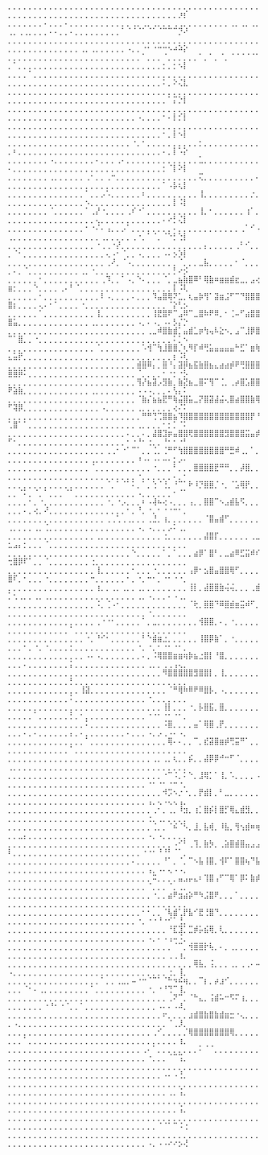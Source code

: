 ⡀⡀⡀⡀⡀⡀⡀⡀⡀⡀⡀⡀⡀⡀⡀⡀⡀⡀⡀⡀⡀⡀⡀⡀⡀⡀⡀⡀⡀⡀⡀⡀⡀⡀⡀⡀⡀⡀⡀⡀⡀⡀⡀⡀⡀⡀⡀⡀⡀⡀⡀⡀⡀⡀⡀⡀⡀⡀⡀⡀⡀⡀⡀⡀⡀⡀⡀⡀⡀⡀⡀⡀⡀⡀⡀⡀⡀⡀⡀⡀⡀⡀⡰⡎
⡀⡀⡀⡀⡀⡀⡀⠄⡀⡀⡀⠄⡀⡀⡀⡀⡀⡀⡀⡀⡀⡀⡀⡀⢀⡀⢀⡀⢀⡀⡀⡀⢀⢀⡀⡀⡀⡀⡀⡀⡀⡀⡀⢀⡀⢀⡀⢀⡀⢀⡀⢀⢀⡀⡀⡀⡀⠄⠄⡀⡀⠄⡀⡀⡀⡀⡀⡀⡀⡀⡀⠁⠈⠈⠈⠁⠈⠁⠈⠉⠉⠉⡙⠜
⡀⡀⡀⡀⡀⡀⡀⡀⡀⡀⡀⡀⡀⡀⡀⡀⡀⡀⡀⡀⡀⡀⡀⡀⡀⡀⡀⡀⡀⡀⡀⡀⡀⡀⡀⡀⡀⡀⡀⡀⡀⡀⡀⡀⡀⡀⡀⡀⡀⡀⡀⡀⡀⡀⡀⡀⡀⡀⡀⡀⡀⡀⡀⢀⡀⢀⡀⡀⡀⡀⡀⡀⠠⡀⡀⠐⠂⠐⠒⠒⠢⠴⠵⡕
⡀⡀⡀⡀⡀⡀⡀⡀⡀⡀⡀⡀⡀⡀⡀⡀⡀⡀⡀⡀⡀⡀⡀⡀⡀⡀⠁⡀⡀⡀⠈⡀⡀⡀⡀⡀⡀⠁⡀⠁⡀⠈⡀⠈⠈⠈⠈⠈⠁⡀⠁⡀⡀⡀⡀⡀⡀⡀⡀⡀⡀⡀⡀⡀⡀⡀⡀⡀⡀⡀⡀⡀⡀⡀⡀⡀⡀⡀⡀⡂⡀⡂⠢⡇
⡀⡀⡀⡀⠁⡀⡀⡀⡀⡀⡀⡀⡀⡀⡀⡀⡀⡀⡀⡀⡀⡀⡀⡀⡀⡀⡀⡀⡀⡀⡀⡀⡀⡀⡀⡀⡀⡀⡀⡀⡀⡀⡀⡀⡀⡀⡀⡀⡀⡀⡀⡀⡀⡀⡀⡀⡀⡀⡀⡀⡀⡀⡀⡀⡀⡀⡀⡀⡀⡀⡀⡀⡀⡀⡀⡀⡀⡀⡀⠅⡀⠕⢌⣇
⡀⡀⡀⡀⡀⡀⡀⡀⡀⡀⡀⡀⡀⡀⡀⡀⡀⡀⡀⡀⡀⡀⡀⡀⡀⡀⡀⡀⡀⡀⡀⡀⡀⡀⡀⡀⡀⡀⡀⡀⡀⡀⡀⡀⡀⡀⡀⡀⡀⡀⡀⡀⡀⡀⡀⡀⡀⡀⡀⡀⡀⡀⡀⡀⡀⡀⡀⡀⡀⡀⡀⡀⡀⡀⡀⡀⡀⡀⡀⡀⠁⡍⡑⡇
⡀⡀⡀⡀⡀⡀⡀⡀⡀⡀⡀⡀⡀⡀⡀⡀⡀⡀⡀⡀⡀⡀⡀⡀⡀⡀⡀⡀⡀⡀⡀⡀⡀⡀⡀⡀⡀⡀⡀⡀⡀⡀⡀⡀⡀⡀⡀⡀⡀⡀⡀⡀⡀⡀⡀⡀⡀⡀⡀⡀⡀⡀⡀⡀⡀⡀⡀⡀⡀⡀⡀⡀⡀⡀⠠⡀⡀⡀⡀⠂⠄⡇⡊⡇
⡀⡀⡀⡀⡀⡀⡀⡀⡀⡀⡀⡀⡀⡀⡀⡀⡀⡀⡀⡀⡀⡀⡀⡀⡀⡀⡀⡀⡀⡀⡀⡀⡀⡀⡀⡀⡀⡀⡀⡀⡀⡀⡀⡀⡀⡀⡀⡀⡀⡀⡀⡀⡀⡀⡀⡀⡀⡀⡀⡀⡀⡀⡀⡀⡀⡀⡀⡀⡀⡀⡀⡀⡀⡀⡀⡀⡀⡀⡀⠂⡀⡇⠢⡇
⡀⡀⡀⡀⡀⡀⡀⡀⡀⡀⡀⡀⡀⡀⡀⡀⡀⡀⡀⡀⡀⡀⡀⡀⠐⡀⠂⡀⡀⡀⡀⡀⡀⡀⡀⡀⡀⡂⡀⡀⡀⡀⡀⡀⡀⡀⡀⡀⡀⡀⠆⡀⡀⡀⡀⡀⡀⡀⡀⡀⡀⡀⡀⡀⡀⡀⡀⡀⡀⡀⡀⡀⡀⡀⡀⡀⡀⡀⡀⠄⡀⡇⠡⡕
⡀⡀⡀⡀⡀⡀⡀⡀⠠⡀⡀⡀⡀⡀⡀⡀⡀⠄⡀⡀⡀⢀⠄⡀⡀⡀⡀⡀⡀⡀⡀⡀⡀⡀⡀⡀⡀⣁⡀⡀⡀⡀⡀⡀⡀⡀⡀⡀⡀⠄⡀⡀⡀⡀⡀⡀⡀⡀⡀⡀⡀⡀⡀⡀⡀⡀⡀⡀⡀⡀⡀⡀⡀⡀⡀⡀⡀⡀⡀⡂⠈⡇⠕⡇
⡀⡀⡀⡀⡀⡀⡀⡀⢀⡀⡀⡀⡀⡀⡀⢀⠂⡀⡀⢀⠒⡀⡀⡀⡀⡀⡀⡀⡀⡀⡀⡀⡀⡀⡀⡀⡀⢍⡀⡀⡀⡀⡀⡀⡀⡀⡀⡀⠄⡀⡀⡀⡀⡀⡀⡀⡀⡀⡀⡀⡀⡀⡀⡀⡀⡀⡀⡀⡀⡀⡀⡀⡀⡀⡀⡀⡀⡀⡀⠁⠠⡧⢆⡇
⡀⡀⡀⡀⡀⡀⡀⡀⡀⡀⡀⡀⡀⡀⡀⠁⡀⡀⡠⠡⡀⡀⡀⡀⡀⡀⠆⡀⡀⡀⡀⡀⡀⡀⡀⡀⡀⢸⡀⡀⡀⡀⡀⡀⡀⡀⡀⡐⡀⡀⡀⡀⡀⡀⡀⡀⡀⡀⡀⡀⡀⡀⡀⡀⠢⡀⡀⡀⡀⡀⡀⡀⡀⡀⡀⡀⡀⡀⡀⡀⡀⡇⠨⡇
⡀⡀⡀⡀⡀⡀⡀⡀⠈⡀⡀⡀⡀⡀⡀⠁⢀⡜⠐⡀⡀⡀⡀⢀⠎⠐⠁⡀⡀⡀⡀⡀⡀⡀⡀⡀⡀⢸⡀⠂⡀⡀⡀⡀⡀⡀⢰⠁⡀⡀⡀⡀⡀⡀⡀⡀⡀⡀⡀⡀⡀⡀⡀⡀⡀⡀⢄⡀⡀⡀⡀⡀⡀⡀⡀⡀⡀⡀⡀⠄⠔⡃⢌⡇
⡀⡀⡀⡀⡀⡀⡀⡀⡀⡀⡀⡀⡀⡀⡀⠂⠐⠌⠄⢠⡀⡀⡠⠁⡀⡀⡀⡀⡀⡀⡀⡀⠄⡀⡀⡀⡀⡀⡀⡀⡀⡀⡀⡀⡀⢀⠁⠊⠠⢀⡀⡀⡀⡀⡀⡀⡀⡀⡀⡀⡀⡀⡀⡀⡀⡀⡀⢀⡀⡀⡀⡀⡀⢀⠐⡀⠁⠈⡀⠈⠑⡃⢑⡇
⡀⡀⡀⡀⡀⡀⡀⡀⡀⡀⡀⡀⡀⡀⡀⡀⡀⠐⢀⢀⠐⡜⡀⡀⡀⡀⡀⡀⡀⡀⡀⡀⡀⡀⡀⡀⡀⡀⡄⡀⡀⡀⡀⡀⢀⠃⠊⡀⡀⡀⠈⠂⡀⡀⡀⡀⡀⡀⡀⡀⡀⡀⡀⡀⡀⡀⡀⡀⢄⠠⠂⠈⡀⡀⠠⡀⡀⡀⡀⠠⠄⡢⡱⡇
⡀⡀⡀⡀⡀⡀⡀⡀⡀⡀⡀⡀⡀⡀⡀⡀⡀⡀⡀⢀⠜⡀⠈⠠⡀⡀⡀⡀⡀⡀⡀⡀⡀⠈⡀⡀⡀⣀⣧⡀⡀⡀⡀⡀⠂⠈⡀⡀⡀⡀⠄⡀⠈⡀⡀⡀⡀⡀⡀⡀⡀⡀⡀⢀⡀⠐⡀⡀⡀⡀⡀⡀⡀⡀⡀⡀⡀⡀⡀⡀⡀⡃⠔⡪
⡀⡀⡀⡀⡀⡀⠂⡀⡀⡀⡀⡀⡀⡀⡀⡀⡀⡀⢀⠹⡀⡀⠁⠠⡀⠑⠄⡀⡀⡀⠈⡀⣀⣦⣷⣿⠿⠃⢿⣷⠶⣶⣶⣾⣖⣀⡀⣠⢔⣶⡂⡀⡀⡀⠑⡀⡀⡀⡀⢀⠄⠃⠈⡀⡀⡀⡀⡀⡀⡀⡀⡀⡀⡀⡀⡀⡀⡀⡀⡀⡀⡇⠨⢇
⡀⡀⡀⡀⡀⡀⠂⡀⡀⡀⡀⡀⡀⡀⡀⡀⡀⡀⠇⠠⡀⡀⡀⡀⠄⡀⡀⡀⠹⣤⣿⢿⠝⣁⡀⢆⣤⡷⢻⠁⣽⣶⣨⠋⠉⠙⣿⣿⣿⣿⡆⡀⡀⡀⡀⢄⠄⠂⠁⡀⡀⡀⡀⠐⡀⡀⡀⡀⡀⡀⡀⡀⡀⡀⡀⡀⡀⡀⡀⡀⠈⡕⢃⡢
⡀⡀⡀⡀⡀⡀⠁⡀⡀⡀⡀⡀⡀⡀⡀⡀⡀⢸⡀⡀⡀⡀⡀⡀⡀⡀⡀⡀⢸⣟⣿⠟⠉⣠⠿⠉⣀⣿⠷⠟⠿⡀⠂⢈⠤⠋⣴⣿⣿⣿⣥⡀⡀⡀⡀⡀⡀⡀⡀⡀⡀⡀⡀⡀⡀⢀⡀⡀⡀⡀⡀⡀⡀⡀⠠⡀⠄⠠⡀⠠⠄⡣⡌⡑
⡀⡀⡀⡀⡀⡀⡀⡀⡀⡀⡀⡀⡀⡀⡀⡀⡀⡀⡀⡀⡀⡀⡀⡀⡀⡀⡀⢀⣀⠾⣿⣷⣾⡁⣤⣾⣁⡶⢳⢤⠧⣕⠢⡀⣠⠉⣸⡿⣿⠉⠁⣿⡀⡀⠐⡀⡀⡀⡀⡀⡀⡀⡀⡀⡀⡀⡀⡀⡀⡀⡀⡀⡀⡀⡀⡀⡀⡀⡀⡀⡀⠅⡁⠢
⡀⡀⡀⡀⡀⡀⡀⡀⡀⡀⡀⡀⡀⡀⡀⡀⡀⠈⡀⡀⡀⡀⡀⡀⡀⡀⠡⢺⠉⢳⣸⣿⣿⡈⢆⠻⡏⠾⢛⣥⣤⣤⣤⣤⠓⣋⠁⣶⢷⣄⣥⡟⡀⡀⡀⡀⡀⡀⡀⡀⡀⡀⡀⡀⡀⡀⡀⡀⡀⡀⡀⡀⡀⡀⡀⡀⡀⡀⡀⡀⡀⡆⠨⢇
⡀⡀⡀⡀⡀⡀⡀⡀⡀⡀⡀⡀⡀⡀⡀⡀⡀⡀⡀⡀⡀⡀⡀⡀⡀⣾⣿⠿⡄⡀⣿⠘⡄⣽⡿⣦⣯⣷⣿⣦⣄⣴⣴⡾⠟⢛⣿⣿⣿⣿⣿⡿⠅⡀⡀⡀⡀⡀⡀⡀⡀⡀⡀⡀⡀⡀⡀⡀⡀⡀⡀⡀⡀⡀⠈⡀⡀⡀⡀⠂⠐⡂⠐⡣
⡀⡀⡀⡀⡀⡀⡀⡀⡀⡀⡀⡀⡀⡀⡀⡀⡀⡀⡀⡀⡀⡀⡀⡀⡀⢻⡜⣦⣽⡠⣻⣷⡀⣷⣝⣦⣀⣿⠍⢻⠉⢈⡀⢀⡴⣿⣡⣿⣿⠟⣵⣷⡀⡀⡀⡀⡀⡀⡀⡀⡀⡀⡀⡀⡀⢀⡀⡀⡀⡀⡀⡀⡀⡀⠠⠠⠠⡀⡀⡀⠄⢣⡄⠅
⡀⡀⡀⡀⡀⡀⡀⡀⡀⡀⡀⡀⡀⡀⡀⡀⡀⡀⡀⡀⡀⡀⡀⡀⡀⠈⣷⡌⣦⣦⣟⠛⢷⣬⣿⣥⣀⡝⣿⣽⣼⣬⢄⣿⣴⣿⣿⣷⢿⠋⢽⡿⡀⡀⡀⡀⡀⡀⡀⡀⡀⡀⡀⡀⡀⡀⡀⠠⡀⡀⡀⡀⡀⡀⢀⡀⡀⡀⡀⡀⡀⢔⠌⠅
⡀⡀⡀⡀⡀⡀⡀⡀⡀⡀⡀⡀⡀⡀⡀⡀⡀⡀⡀⡀⡀⡀⡀⡀⡀⡀⠛⠛⢙⢉⣿⣿⣦⠹⣿⣿⣿⣿⣿⣿⣿⣿⣿⣿⣿⣿⣿⡟⠘⢁⣿⠁⠁⡀⡀⡀⡀⡀⡀⡀⡀⡀⡀⡀⡀⡀⡀⡀⡀⡀⡀⡀⡀⡀⢀⡀⡀⡀⡀⠂⡂⡁⠈⠅
⡀⡀⡀⡀⡀⡀⡀⡀⡀⡀⡀⡀⡀⡀⡀⡀⡀⡀⡀⡀⡀⡀⡀⠄⡀⡀⠄⡀⣼⣿⣹⡶⣤⣿⣿⢟⣿⣿⣿⣿⣿⣿⣻⣿⣿⣿⣭⣤⡾⠋⠂⡀⡀⡀⡀⡀⡀⡀⡀⡀⡀⡀⡀⡀⡀⡀⡀⡀⡀⡀⡀⡀⠂⠐⠘⠂⢐⡀⡀⠘⠂⠂⠐⠃
⡀⡀⡀⡀⡀⡀⡀⡀⡀⡀⡀⡀⡀⡀⡀⡀⡀⡀⡀⢀⢀⠂⠐⠁⠉⠁⡀⡀⢈⡀⢈⠛⠋⢳⣿⣿⣿⣿⣿⣿⣿⣿⠛⣛⠾⢀⡀⠁⡀⡀⡀⡀⡀⡀⡀⡀⡀⡀⡀⡀⡀⡀⡀⡀⡀⢀⡀⡀⡀⡀⡀⡀⡀⡀⠰⠠⠄⠠⠄⠤⠄⡂⡠⠄
⡀⡀⡀⡀⡀⡀⡀⡀⡀⡀⡀⡀⡀⡀⡀⡀⠈⡀⡀⡀⡀⡀⡀⡀⡀⡀⡀⡀⠐⡀⡀⡀⠃⡀⡀⡀⣿⣿⣿⣿⣟⠛⠛⡀⡀⡼⣿⡀⡀⡀⡀⡀⡀⡀⡀⡀⡀⡀⡀⡀⡀⡀⡀⡀⡀⡀⡀⡀⡀⡀⡀⡀⡀⡀⠐⡀⡀⡀⡀⡀⡀⠄⡀⠂
⡀⡀⡀⡀⡀⡀⡀⡀⡀⡀⡀⡀⡀⡀⡀⡀⡀⡀⡀⠈⡀⠁⠈⠁⠅⡀⠁⡀⢑⠈⢘⡀⠘⠉⠁⠗⠸⡙⣿⣿⡈⠐⡀⠈⣡⢿⡟⡀⡀⡀⡀⠈⠅⡀⠈⡀⠁⡀⡀⡀⠈⠁⡀⡀⡀⡀⡀⡀⡀⡀⡀⡀⡀⡀⠠⡀⡀⡀⡀⡀⡀⠂⠈⠁
⡀⡀⡀⡀⠂⡀⠐⡀⡀⡀⡀⡀⡀⡀⡀⡀⡀⡀⡀⠐⡀⠐⡠⡀⡀⡀⠆⠠⢼⠦⢔⠠⡀⡀⡀⢠⡀⡀⣿⣿⠉⠢⣠⣾⣧⠫⡀⡀⡀⡀⡀⡀⠄⡀⢔⡀⠜⡀⡀⡀⡀⡀⡀⡀⡀⡀⡀⡀⡀⡀⡀⡀⠂⡀⠘⡀⠐⡀⠂⠐⠐⠒⠂⡀
⡀⡀⡀⡀⡀⡀⡀⡀⡀⡀⡀⡀⡀⡀⡀⡀⡀⡀⡀⢀⢀⢁⢀⢀⡀⡀⡀⢀⣘⡀⢰⡀⡀⡀⡀⡀⡀⡀⠈⣿⣤⣾⠋⡀⡀⡀⡀⡀⡀⢀⡀⡀⡀⡀⢀⡀⢈⡀⡀⡀⡀⡀⡀⡀⡀⡀⡀⡀⡀⡀⡀⡀⡀⡀⠠⡀⠠⡀⡀⡀⡠⠅⢀⡀
⡀⡀⡀⡀⡀⡀⡀⡀⡀⡀⡀⡀⡀⡀⡀⡀⡀⢀⡀⡀⡀⡀⡀⡀⡀⡀⡀⡀⡀⡀⢐⡀⡀⡀⡀⡀⡀⡀⣼⣿⡏⡀⡀⡀⡀⡀⡀⢀⣀⣂⣠⡄⡂⡀⡀⡀⠈⡀⡀⡀⡀⡀⡀⡀⡀⡀⡀⡀⡀⡀⡀⡀⡀⡀⡀⡀⡀⡀⡀⡀⡀⡀⡀⡀
⡀⡀⡀⡀⡀⡀⡀⡀⡀⡀⡀⡀⡀⡀⡀⡀⡀⡀⡀⡀⡀⡀⡀⡀⠑⡀⡀⡀⡀⡀⠁⡀⠁⡀⡀⡀⣴⡿⠁⣿⠃⡀⣀⣴⠿⣋⣭⠾⠎⢒⣿⡿⠏⠁⡀⡀⠈⡀⡀⡀⡀⡀⡀⡀⡀⢐⡀⡀⡀⡀⡀⡀⡀⡀⡀⡀⡀⡀⡀⡀⡀⡀⡀⡀
⡀⡀⡀⡀⡀⡀⡀⡀⡀⡀⡀⡀⡀⡀⡀⡀⡀⢸⡀⡀⡀⡀⡀⡀⠂⡀⡀⡀⠐⡀⡀⡀⡀⡀⡀⢠⡿⠂⣢⣿⣤⣿⣿⢿⠋⡀⡀⡀⡀⣿⠏⡀⠂⡀⡀⡀⠐⡀⡀⡀⡀⡀⡀⡀⡀⠒⡀⡀⡀⡀⡀⡀⠂⡀⠐⡀⠒⠂⡀⠐⠂⠐⠐⡀
⡀⡀⡀⡀⡀⡀⡀⡀⡀⡀⡀⡀⡀⡀⡀⡀⡀⢰⡀⡀⢀⡀⢀⡀⡀⢀⡀⡀⡀⡀⡀⡀⡀⡀⡀⢸⡇⡀⣼⣿⣿⣷⢬⢬⡀⡀⡀⢀⣾⡁⢂⢀⡀⡀⢀⡀⢀⡀⡀⡀⡀⡀⡀⡀⡀⡀⡀⡀⡀⡀⡀⡀⡀⡀⢀⡀⠠⡀⡀⡀⠄⠠⢀⡀
⡀⡀⡀⡀⡀⡀⡀⡀⡀⡀⡀⡀⡀⡀⡀⡀⡀⠨⡀⢈⠠⠂⡀⡀⡀⡀⡀⡀⡀⡀⡀⡀⡀⡀⡀⠈⢗⡀⣿⣿⠙⠿⣿⣾⣶⣭⠾⠋⡀⡀⡀⡀⡀⡀⡀⡀⡀⡀⡀⡀⡀⡀⡀⡀⡀⡀⡀⡀⡀⡀⡀⡀⡀⡀⡀⡀⠐⡀⡀⡀⡀⡀⡀⡀
⡀⡀⡀⡀⡀⡀⡀⡀⡀⡀⡀⡀⡀⡀⡀⡀⡀⢀⠐⠐⠂⡀⡀⡀⡀⡀⠁⡀⣀⡀⡀⡀⡀⡀⡀⡀⡀⢺⣿⣿⡀⠄⡀⠐⡀⡀⡀⡀⡀⡀⡀⡀⡀⡀⡀⡀⡀⡀⡀⡀⡀⠁⡀⡀⡀⡀⡀⡀⡀⡀⡀⡀⡀⡀⡀⡀⡀⡀⡀⡀⡀⡀⡀⡀
⡀⡀⡀⡀⡀⡀⡀⡀⡀⡀⡀⡀⡀⡀⡀⠐⡀⠘⠊⠂⡀⡀⡀⡀⡀⡀⠃⠑⣾⣶⣐⡀⡀⡀⡀⡀⡀⢸⣿⡿⣷⠁⡀⠐⡀⡀⡀⡀⡀⡀⡀⡀⠂⡀⠐⡀⠐⡀⡀⡀⡀⡂⡀⡀⡀⡀⡀⡀⡀⡀⡀⡀⡀⡀⠐⡀⠐⡀⠂⠐⠂⠐⠂⡀
⡀⡀⡀⡀⡀⡀⡀⡀⡀⡀⡀⡀⡀⡀⡀⠠⠄⠠⡀⡀⡀⡀⡀⡀⡀⡀⠄⡀⠨⢿⣿⣿⣶⣶⢶⡷⣦⣐⣿⡇⠘⣿⡀⡀⡀⡀⡀⡀⡀⡀⡀⡀⠄⡀⡀⡀⡀⡀⡀⡀⡀⡅⡀⡀⡀⡀⡀⡀⡀⡀⡀⡀⡀⡀⡀⡀⢀⡀⡀⢀⢀⢠⢄⡀
⡀⡀⡀⡀⡀⡀⡀⡀⡀⡀⡀⡀⡀⡀⡀⡀⡀⡀⡀⡀⡀⡀⡀⡀⡀⡀⡀⡀⡀⡀⠻⣿⣿⣿⣿⣿⣻⣿⣿⡇⡀⢸⡀⡀⡀⡀⡀⡀⡀⡀⡀⡀⡀⡀⡀⡀⡀⡀⡀⡀⡀⡃⡀⡀⡀⡀⡀⡀⡀⡀⡀⡀⡀⡀⡀⡀⡀⡀⡀⡀⡀⡀⡀⡀
⡀⡀⡀⡀⡀⡀⡀⡀⡀⡀⡀⡀⡀⡀⢸⣽⡀⡀⡀⡀⡀⡀⡀⡀⡀⡀⡀⡀⡀⡀⡀⠈⠛⢿⠷⠿⠟⠿⣿⡧⡀⠠⡀⡀⡀⡀⡀⡀⡀⡀⡀⡀⡀⡀⡀⡀⡀⡀⡀⡀⡀⠅⡀⡀⡀⡀⡀⡀⡀⡀⡀⡀⡀⡀⡀⡀⠐⡀⡀⡀⡀⡀⡀⡀
⡀⡀⡀⡀⡀⡀⡀⡀⡀⡀⡀⡀⡀⡀⡀⡀⡀⡀⡀⡀⡀⡀⡀⡀⡀⡀⡀⡀⡀⡀⢸⡇⡀⡀⡀⠐⡀⡧⣿⣯⡀⣿⡀⡀⡀⡀⡀⡀⡀⡀⡀⡀⡀⡀⠁⡀⡀⡀⡀⡀⡀⡃⡀⠂⡀⡀⡀⡀⡀⡀⡀⡀⡀⡀⡀⡀⠐⠐⠂⠐⠂⠐⠂⡀
⡀⡀⡀⡀⡀⡀⡀⡀⡀⡀⡀⡀⡀⡀⡀⠅⡀⡀⡀⡀⡀⡀⡀⡀⡀⡀⡀⡀⡀⡀⠨⣿⡀⡀⡀⡀⣤⠁⢿⣿⢀⡟⡀⡀⡀⡀⡀⡀⡀⡀⡀⡀⠄⡀⠄⡀⡀⡀⡀⡀⡀⡄⡀⠄⡀⡀⡀⡀⡀⡀⡀⡀⠄⡀⡀⡀⠠⡀⡠⢀⠠⠄⠠⡀
⡀⡀⡀⡀⡀⡀⡀⡀⡀⡀⡀⡀⡀⡀⡀⠁⡀⡀⡀⡀⡀⡀⡀⡀⡀⡀⡀⡀⡀⡀⡀⢿⠄⠄⡀⡀⠉⡀⣞⣽⣿⣶⡾⢛⣭⠛⠁⡀⡀⡀⡀⡀⡀⡀⡀⡀⡀⡀⡀⡀⡀⠁⡀⡀⡀⡀⡀⡀⡀⡀⡀⡀⡀⡀⡀⡀⡀⡀⡀⡀⡀⡀⡀⡀
⡀⡀⡀⡀⡀⡀⡀⡀⡀⡀⡀⡀⡀⡀⡀⡀⡀⡀⡀⡀⡀⡀⡀⡀⡀⡀⡀⡀⢀⡀⢀⡀⢆⡀⡀⡮⡀⡀⣼⡿⡿⠚⠒⠋⠈⡀⡀⡀⡀⢀⡀⡀⡀⡀⡀⡀⡀⡀⡀⡀⡀⡀⡀⡀⡀⡀⡀⡀⡀⡀⡀⡀⡀⡀⡀⡀⡀⡀⡀⡀⡀⡀⡀⡀
⡀⡀⡀⡀⡀⡀⡀⡀⡀⡀⡀⡀⡀⡀⡀⡀⡀⡀⡀⡀⡀⡀⡀⡀⡀⡀⡀⡀⡀⡀⠐⠉⠨⡀⠅⠑⡀⣸⢿⡁⠁⢸⡀⠡⡀⡀⡀⡀⠠⡀⡀⡀⡀⡀⡀⡀⡀⡀⡀⡀⡀⡀⡀⡀⡀⡀⡀⡀⡀⡀⡀⡀⡀⡀⡀⡀⠐⠂⠐⠂⠐⠒⠐⡀
⡀⡀⡀⡀⡀⡀⡀⡀⡀⡀⡀⡀⡀⡀⡀⡀⡀⡀⡀⡀⡀⡀⡀⡀⡀⡀⡀⡀⡀⡀⠺⡩⠢⡐⠐⡀⡀⡟⣾⡇⡀⠃⣀⡀⡀⡀⡀⡀⡀⡀⡀⡀⡀⡀⡀⡀⡀⡀⡀⡀⡀⡀⡀⡀⡀⡀⡀⡀⡀⡀⡀⡀⡀⡀⡀⡀⢠⡀⢄⠠⢄⢄⢠⡀
⡀⡀⡀⡀⡀⡀⡀⡀⡀⡀⡀⡀⡀⡀⡀⡀⡀⡀⡀⡀⡀⡀⡀⡀⡀⡀⡀⡀⢀⠂⡀⢀⡀⠸⣲⡀⢰⡁⣿⡮⡇⣿⡋⢿⣄⣾⣻⡀⡀⡀⡀⡀⡀⡀⡀⡀⡀⡀⡀⡀⡀⡀⡀⡀⡀⡀⡀⡀⡀⡀⡀⡀⡀⡀⡀⡀⢐⡀⢀⡀⡀⡀⡀⡀
⡀⡀⡀⡀⡀⡀⡀⡀⡀⡀⡀⡀⡀⡀⡀⡀⡀⡀⡀⡀⡀⡀⡀⡀⡀⡀⡀⡀⢈⡀⡀⠈⠮⠈⠣⡀⣸⡀⣧⢾⡀⠸⣧⡀⢻⢢⣾⠶⢶⡀⡀⣀⡄⡀⡀⡀⡀⡀⡀⡀⡀⡀⡀⡀⡀⡀⡀⡀⡀⡀⡀⡀⡀⡀⡀⡀⠠⡀⠠⡀⡀⡀⡀⡀
⡀⡀⡀⡀⡀⡀⡀⡀⡀⡀⡀⡀⡀⡀⡀⡀⡀⡀⡀⡀⡀⡀⡀⡀⡀⡀⡀⡀⡀⡀⡀⡀⠠⠊⠃⢀⢹⡀⣷⡳⡀⢀⣵⣿⣾⣿⣤⣠⣠⠇⡀⡀⡀⡀⡀⡀⡀⡀⡀⡀⡀⡀⡀⡀⡀⡀⡀⡀⡀⡀⡀⡀⡀⡀⡀⠐⠐⠂⠘⠘⠃⠈⠁⡀
⡀⡀⡀⡀⡀⡀⡀⡀⡀⡀⡀⡀⡀⡀⡀⡀⡀⡀⡀⡀⡀⡀⡀⡀⠄⡀⡀⡀⡀⡀⠘⠁⡀⠈⡀⠉⠢⣧⢸⣿⡀⢺⠏⠁⣿⣿⢦⠙⣧⡀⡀⡀⡀⡀⡀⡀⡀⡀⡀⡀⡀⡀⡀⡀⡀⡀⡀⡀⡀⡀⡀⡀⡀⡀⡀⡀⢠⡀⠠⠄⢄⠠⠠⡀
⡀⡀⡀⡀⡀⡀⡀⡀⡀⡀⡀⡀⡀⡀⡀⡀⡀⡀⡀⡀⡀⡀⡀⡀⡀⡀⡀⡀⠭⡀⡀⡀⡀⣤⣠⡤⣄⠆⢹⣿⢠⠋⠉⢿⠁⡿⠅⣷⡾⡀⡀⡀⡀⡀⡀⡀⡀⡀⡀⡀⡀⡀⡀⡀⡀⡀⡀⡀⡀⡀⡀⡀⡀⡀⡀⡀⠈⡀⡀⡀⠈⡀⢀⡀
⡀⡀⡀⡀⡀⡀⡀⡀⡀⡀⡀⡀⡀⡀⡀⡀⡀⡀⡀⡀⡀⡀⡀⡀⡀⡀⡀⡀⠐⡀⡀⣴⠟⣲⣴⡵⠛⠳⣨⣿⠟⡀⡀⡀⠁⡀⡀⡀⡀⡀⡀⡀⡀⡀⡀⡀⡀⡀⡀⡀⡀⡀⡀⡀⡀⡀⡀⡀⡀⡀⡀⡀⡀⡀⡀⡀⡀⡀⡀⡀⡀⡀⡀⡀
⡀⡀⡀⡀⡀⡀⡀⡀⡀⡀⡀⡀⡀⡀⡀⡀⡀⡀⡀⡀⡀⡀⡀⡀⡀⡀⠂⠂⡀⡀⠈⢧⣾⢁⡟⣧⠊⣟⢘⣿⠙⡀⡀⡀⡀⡀⡀⡀⡀⡀⡀⡀⡀⡀⡀⡀⡀⡀⡀⡀⡀⡀⡀⡀⡀⡀⡀⡀⡀⡀⡀⡀⡀⡀⠐⡀⠐⠐⠘⠐⠊⠁⢘⡀
⡀⡀⡀⡀⡀⡀⡀⡀⡀⡀⡀⡀⡀⡀⡀⡀⡀⡀⡀⡀⡀⡀⡀⡀⡀⡀⡀⡀⡀⡀⡀⠘⣏⣹⡁⣉⡾⡥⣮⢿⡀⢇⡀⡀⡀⡀⡀⡀⡀⡀⡀⡀⡀⡀⡀⡀⡀⡀⡀⡀⡀⡀⡀⡀⡀⡀⡀⡀⡀⡀⡀⡀⡀⡀⡀⡀⠠⡀⠄⠠⢠⠤⠨⡀
⡀⡀⡀⡀⡀⡀⡀⡀⡀⡀⡀⡀⡀⡀⡀⡀⡀⡀⡀⡀⡀⡀⡀⡀⡀⡀⡀⡀⡀⡀⡀⡀⠈⠉⡀⢺⣿⣿⡗⢧⡀⠄⡀⢀⡀⡀⡀⡀⡀⡀⡀⡀⡀⡀⡀⡀⡀⡀⡀⡀⡀⡀⡀⡀⡀⡀⡀⡀⡀⡀⡀⡀⡀⡀⡀⡀⡀⡀⡀⡀⢀⢀⢰⡀
⡀⡀⡀⡀⡀⡀⡀⡀⡀⡀⡀⡀⡀⡀⡀⡀⡀⡀⡀⡀⡀⡀⡀⡀⡀⡀⡀⡀⡀⡀⡀⡀⡀⡀⡀⡀⢿⣧⡀⢨⡀⡀⡀⢀⡀⢀⢀⠄⠤⠠⡀⡀⡀⡀⡀⡀⡀⡀⡀⡀⡀⡀⡀⡀⡀⡀⡀⡀⡀⡀⡀⡀⡀⡀⡀⡀⡀⡀⡀⡀⢐⡀⢸⡀
⡀⡀⡀⡀⡀⡀⡀⡀⡀⡀⡀⡀⡀⡀⡀⡀⡀⡀⠁⡀⡀⢀⣀⡀⠤⠐⠒⠈⠉⠁⠈⠓⠲⠮⢶⡀⡀⠉⡆⡀⡴⣰⠊⡀⡀⡀⡀⡀⡀⡀⡀⡀⠈⠂⠄⢀⡀⡀⡀⡀⡀⡀⡀⡀⡀⠁⡀⡀⡀⡀⡀⡀⡀⡀⡀⡀⠐⡀⠐⠘⢙⠉⢸⡀
⡀⡀⡀⡀⡀⡀⡀⡀⡀⡀⡀⡀⡀⡀⡀⡀⡀⡀⡀⡀⡀⡀⡀⡀⡀⡀⡀⡀⡀⡀⡀⢀⠝⠉⡀⠈⠓⣄⡀⢨⣾⠥⠒⠫⠍⢰⡀⡀⡀⡀⡀⡀⡀⡀⡀⡀⠐⠘⠂⠐⠈⡀⡀⠁⡀⡀⡀⡀⡀⡀⡀⡀⡀⡀⡀⡀⡀⡀⠠⠄⠄⠠⠼⡀
⡀⡀⡀⡀⡀⡀⡀⡀⡀⡀⡀⡀⡀⡀⡀⡀⡀⡀⡀⡀⡀⡀⡀⡀⡀⡀⡀⡀⡀⡀⠖⡀⡀⡀⡀⣰⣾⣿⣷⣿⣷⣾⣶⣒⠐⢄⡀⡀⡀⡀⠠⡀⡀⡀⡀⡀⡀⡀⡀⡀⡀⡀⡀⡀⡀⡀⡀⡀⡀⡀⡀⡀⡀⡀⡀⡀⡀⡀⡀⡀⠈⢀⡸⡀
⡀⡀⡀⡀⡀⡀⡀⡀⡀⡀⡀⡀⡀⡀⡀⡀⡀⡀⡀⡀⡀⡀⡀⡀⡀⡀⡀⡀⢀⠊⡀⡀⡀⡀⡈⢿⣿⣿⣿⣿⣿⣿⣿⢿⡀⡀⡀⡀⡀⡀⡀⡀⠁⡀⡀⡀⡀⡀⡀⡀⡀⡀⡀⡀⡀⡀⡀⡀⡀⡀⡀⡀⡀⡀⡀⡀⡀⡀⡀⡀⡀⡀⢰⡀
⡀⡀⡀⡀⡀⡀⡀⡀⡀⡀⡀⡀⡀⡀⡀⡀⡀⡀⡀⡀⡀⡀⡀⡀⡀⡀⢀⠄⠁⡀⡀⡀⡀⡀⡀⡀⡀⠅⠈⠈⡀⡀⡀⡀⡀⡀⡀⡀⡀⡀⡀⡀⡀⡀⡀⡀⡀⡀⡀⡀⡀⡀⡀⡀⡀⡀⡀⡀⡀⡀⡀⡀⡀⡀⡀⡀⠐⡀⡀⡀⠈⠉⢩⡀
⡀⡀⡀⡀⡀⡀⡀⡀⡀⡀⡀⡀⡀⡀⡀⡀⡀⡀⡀⡀⡀⡀⡀⡀⡀⡀⡀⡀⡀⡀⡀⡀⡀⡀⡀⡀⡀⡀⡀⡀⡀⡀⡀⡀⡀⡀⡀⡀⡀⡀⡀⡀⡀⡀⡀⡀⡀⡀⡀⡀⡀⡀⡀⡀⡀⡀⡀⡀⡀⡀⡀⡀⡀⡀⡀⡀⡀⡀⡀⠠⠄⠠⢘⡀
⡀⡀⡀⡀⡀⡀⡀⡀⡀⡀⡀⡀⡀⡀⡀⡀⡀⡀⡀⡀⡀⡀⡀⡀⡀⡀⡀⡀⡀⡀⡀⡀⡀⡀⡀⡀⡀⡀⡀⡀⡀⡀⡀⡀⡀⡀⡀⡀⡀⡀⡀⡀⡀⡀⡀⡀⡀⡀⡀⡀⡀⡀⡀⡀⡀⡀⡀⡀⡀⡀⡀⡀⡀⡀⡀⡀⡀⡀⡀⡀⢀⡀⢨⡀
⡀⡀⡀⡀⡀⡀⡀⡀⡀⡀⡀⡀⡀⡀⡀⡀⡀⡀⡀⡀⡀⡀⡀⡀⡀⡀⡀⡀⡀⡀⡀⡀⡀⡀⡀⡀⡀⡀⡀⡀⡀⡀⡀⡀⡀⡀⡀⡀⡀⡀⡀⡀⡀⡀⡀⡀⡀⡀⡀⡀⡀⡀⡀⡀⡀⡀⡀⡀⡀⡀⡀⡀⡀⡀⡀⡀⡀⡀⡀⡀⡀⡀⢨⡀
⡀⡀⡀⡀⡀⡀⡀⡀⡀⡀⡀⡀⡀⡀⡀⡀⡀⡀⡀⡀⡀⡀⡀⡀⡀⡀⡀⡀⡀⡀⡀⡀⡀⡀⡀⡀⡀⡀⡀⡀⡀⡀⡀⡀⡀⡀⡀⡀⡀⡀⡀⡀⡀⡀⡀⡀⡀⡀⡀⡀⡀⡀⡀⡀⡀⡀⡀⡀⡀⡀⡀⡀⡀⡀⡀⡀⡀⡀⠈⠈⠁⠉⠨⢐
⡀⡀⡀⡀⡀⡀⡀⡀⡀⡀⡀⡀⡀⡀⡀⡀⡀⡀⡀⡀⡀⡀⡀⡀⡀⡀⡀⡀⡀⡀⡀⡀⡀⡀⡀⡀⡀⡀⡀⡀⡀⡀⡀⡀⡀⡀⡀⡀⡀⡀⡀⡀⡀⡀⡀⡀⡀⡀⡀⡀⡀⡀⡀⡀⡀⡀⡀⡀⡀⡀⡀⡀⡀⡀⡀⡀⠠⡀⠠⠠⠔⠔⡢⢜
